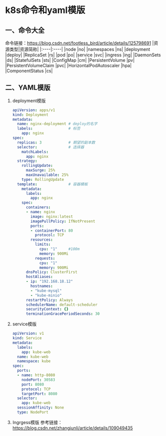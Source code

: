 # k8s命令和yaml模版

## 一、命令大全

命令链接：<https://blog.csdn.net/footless_bird/article/details/125798691>
|资源类型|资源简称|
|:----|:----|
|node |no|
|namespaces |ns|
|deployment |deploy|
|ReplicaSet |rs|
|pod |po|
|service |svc|
|ingress |ing|
|DaemonSets |ds|
|StatefulSets |sts|
|ConfigMap |cm|
|PersistentVolume |pv|
|PersistentVolumeClaim |pvc|
|HorizontalPodAutoscaler |hpa|
|ComponentStatus |cs|

## 二、YAML模版

1. deployment模版

    ```yaml
    apiVersion: apps/v1
    kind: Deployment
    metadata:
      name: nginx-deployment # deploy的名字
      labels:                # 标签
        app: nginx
    spec:
      replicas: 3            # 期望的副本数
      selector:              # 选择器
        matchLabels:
          app: nginx
      strategy:
        rollingUpdate:
          maxSurge: 25%
          maxUnavailable: 25%
        type: RollingUpdate
      template:              # 容器模板
        metadata:
          labels:
            app: nginx
        spec:
          containers:
          - name: nginx
            image: nginx:latest
            imagePullPolicy: IfNotPresent
            ports:
            - containerPort: 80
              protocol: TCP
            resources:
              limits:
                cpu: "1"     #100m
                memory: 900Mi
              requests:
                cpu: "1"
                memory: 900Mi
          dnsPolicy: ClusterFirst
          hostAliases:
          - ip: "192.168.18.12"
            hostnames:
            - "kube-mysql"
            - "kube-minio"
          restartPolicy: Always
          schedulerName: default-scheduler
          securityContext: {}
          terminationGracePeriodSeconds: 30
    ```

2. service模版

    ```yaml
    apiVersion: v1
    kind: Service
    metadata:
      labels:
        app: kube-web
      name: kube-web
      namespace: kube
    spec:
      ports:
      - name: http-8080
        nodePort: 30583
        port: 8080
        protocol: TCP
        targetPort: 8080
      selector:
        app: kube-web
      sessionAffinity: None
      type: NodePort
    ```
3. Ingrgess模版
参考链接：<https://blog.csdn.net/zhangjunli/article/details/109049435>
